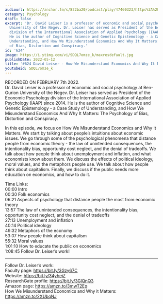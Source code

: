 ```yaml
---
audiourl: https://anchor.fm/s/822ba20/podcast/play/47460323/https%3A%2F%2Fd3ctxlq1ktw2nl.cloudfront.net%2Fstaging%2F2022-1-10%2F6019ecdd-05a7-8516-6d7a-08a4ed90426e.m4a
category: Psychology
draft: false
excerpt: 'Dr. David Leiser is a professor of economic and social psychology at Ben-Gurion
  University of the Negev. Dr. Leiser has served as President of the Economic Psychology
  division of the International Association of Applied Psychology (IAAP) since 2014.
  He is the author of Cognitive Science and Genetic Epistemology - a Case Study of
  Understanding, and How We Misunderstand Economics And Why It Matters: The Psychology
  of Bias, Distortion and Conspiracy.'
id: '624'
image: https://i.ytimg.com/vi/SDQL7omze_k/maxresdefault.jpg
publishDate: 2022-05-12
title: '#624 David Leiser - How We Misunderstand Economics And Why It Matters'
youtubeid: SDQL7omze_k
---
```

<div class="timelinks">

RECORDED ON FEBRUARY 7th 2022.  
Dr. David Leiser is a professor of economic and social psychology at Ben-Gurion University of the Negev. Dr. Leiser has served as President of the Economic Psychology division of the International Association of Applied Psychology (IAAP) since 2014. He is the author of Cognitive Science and Genetic Epistemology - a Case Study of Understanding, and How We Misunderstand Economics And Why It Matters: The Psychology of Bias, Distortion and Conspiracy.

In this episode, we focus on How We Misunderstand Economics and Why It Matters. We start by talking about people’s intuitions about economic issues. We go through some of the psychological phenomena that distance people from economic theory - the law of unintended consequences, the intentionality bias, opportunity cost neglect, and the denial of tradeoffs. We talk about how people think about unemployment and inflation, and what economists know about them. We discuss the effects of political ideology, moral values, and the metaphors people use. We talk about how people think about capitalism. Finally, we discuss if the public needs more education on economics, and how to do it.

Time Links:  
<time>00:00</time> Intro  
<time>00:30</time> Folk economics  
<time>06:21</time> Aspects of psychology that distance people the most from economic theory  
<time>13:57</time> The law of unintended consequences, the intentionality bias, opportunity cost neglect, and the denial of tradeoffs   
<time>27:13</time> Unemployment and inflation  
<time>40:14</time> Political ideology  
<time>49:32</time> Metaphors of the economy  
<time>53:07</time> How people think about capitalism  
<time>55:32</time> Moral values  
<time>1:01:10</time> How to educate the public on economics  
<time>1:08:45</time> Follow Dr. Leiser’s work!

---

Follow Dr. Leiser’s work:  
Faculty page: https://bit.ly/3Gzy67C  
Website: https://bit.ly/34yheiZ  
ResearchGate profile: https://bit.ly/3GIQnQ3  
Amazon page: https://amzn.to/3mwT2Ep  
How We Misunderstand Economics and Why it Matters: https://amzn.to/2XUbqNJ
</div>


